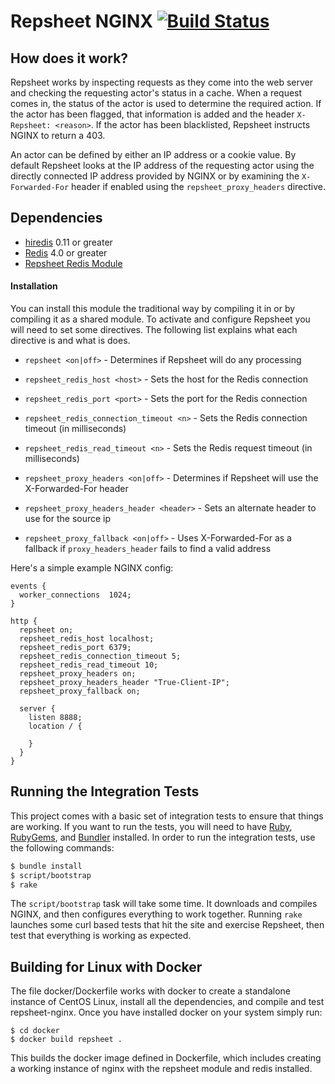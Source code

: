 # Repsheet NGINX [![Build Status](https://secure.travis-ci.org/repsheet/repsheet-nginx.png)](http://travis-ci.org/repsheet/repsheet-nginx?branch=master)

## How does it work?

Repsheet works by inspecting requests as they come into the web server
and checking the requesting actor's status in a cache. When a request
comes in, the status of the actor is used to determine the required
action. If the actor has been flagged, that information is added and
the header `X-Repsheet: <reason>`. If the actor has been blacklisted,
Repsheet instructs NGINX to return a 403.

An actor can be defined by either an IP address or a cookie value. By
default Repsheet looks at the IP address of the requesting actor
using the directly connected IP address provided by NGINX or by
examining the `X-Forwarded-For` header if enabled using the
`repsheet_proxy_headers` directive.

## Dependencies

* [hiredis](https://github.com/redis/hiredis) 0.11 or greater
* [Redis](http://redis.io) 4.0 or greater
* [Repsheet Redis Module](https://github.com/repsheet/redis_module)

#### Installation

You can install this module the traditional way by compiling it in or
by compiling it as a shared module. To activate and configure
Repsheet you will need to set some directives. The following list
explains what each directive is and what is does.

* `repsheet <on|off>` - Determines if Repsheet will do any processing

* `repsheet_redis_host <host>` - Sets the host for the Redis connection
* `repsheet_redis_port <port>` - Sets the port for the Redis connection
* `repsheet_redis_connection_timeout <n>` - Sets the Redis connection timeout (in milliseconds)
* `repsheet_redis_read_timeout <n>` - Sets the Redis request timeout (in milliseconds)

* `repsheet_proxy_headers <on|off>` - Determines if Repsheet will use the X-Forwarded-For header
* `repsheet_proxy_headers_header <header>` - Sets an alternate header to use for the source ip
* `repsheet_proxy_fallback <on|off>` - Uses X-Forwarded-For as a fallback if `proxy_headers_header` fails to find a valid address

Here's a simple example NGINX config:

```
events {
  worker_connections  1024;
}

http {
  repsheet on;
  repsheet_redis_host localhost;
  repsheet_redis_port 6379;
  repsheet_redis_connection_timeout 5;
  repsheet_redis_read_timeout 10;
  repsheet_proxy_headers on;
  repsheet_proxy_headers_header "True-Client-IP";
  repsheet_proxy_fallback on;

  server {
    listen 8888;
    location / {

    }
  }
}
```

## Running the Integration Tests

This project comes with a basic set of integration tests to ensure
that things are working. If you want to run the tests, you will need
to have [Ruby](http://www.ruby-lang.org/en/),
[RubyGems](http://rubygems.org/), and [Bundler](http://bundler.io/)
installed. In order to run the integration tests, use the following
commands:

```sh
$ bundle install
$ script/bootstrap
$ rake
```

The `script/bootstrap` task will take some time. It downloads and
compiles NGINX, and then configures everything to work
together. Running `rake` launches some curl based tests that hit the
site and exercise Repsheet, then test that everything is working as
expected.

## Building for Linux with Docker

The file docker/Dockerfile works with docker to create a standalone
instance of CentOS Linux, install all the dependencies, and compile
and test repsheet-nginx. Once you have installed docker on your system
simply run:

```
$ cd docker
$ docker build repsheet .
```

This builds the docker image defined in Dockerfile, which includes
creating a working instance of nginx with the repsheet module and
redis installed.
